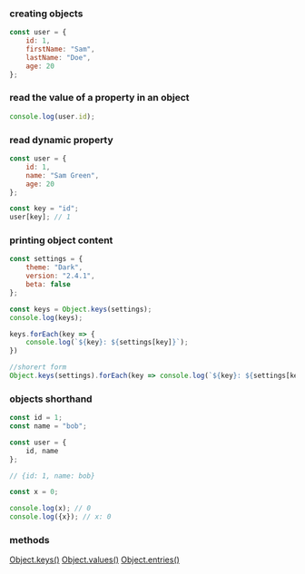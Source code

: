 ### creating objects
```javascript
const user = {
    id: 1,
    firstName: "Sam",
    lastName: "Doe",
    age: 20
};
```

### read the value of a property in an object
```javascript
console.log(user.id);
```

### read dynamic property
```javascript
const user = {
    id: 1,
    name: "Sam Green",
    age: 20
};

const key = "id";
user[key]; // 1
```

### printing object content
```js
const settings = {
    theme: "Dark",
    version: "2.4.1",
    beta: false
};

const keys = Object.keys(settings);
console.log(keys);

keys.forEach(key => {
    console.log(`${key}: ${settings[key]}`);
})

//shorert form
Object.keys(settings).forEach(key => console.log(`${key}: ${settings[key]}`));
```

### objects shorthand
```js
const id = 1;
const name = "bob";

const user = {
	id, name
};

// {id: 1, name: bob}
```


```js
const x = 0;

console.log(x); // 0
console.log({x}); // x: 0
```
### methods
[Object.keys()](object-keys)
[Object.values()](object-values)
[Object.entries()](object-entries)